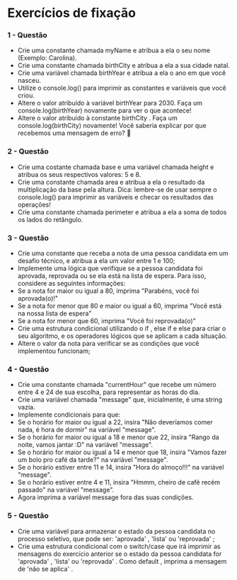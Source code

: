# Exercícios de fixação

### 1 - Questão
- Crie uma constante chamada myName e atribua a ela o seu nome (Exemplo: Carolina).
- Crie uma constante chamada birthCity e atribua a ela a sua cidade natal.
- Crie uma variável chamada birthYear e atribua a ela o ano em que você nasceu.
- Utilize o console.log() para imprimir as constantes e variáveis que você criou.
- Altere o valor atribuído à variável birthYear para 2030. Faça um console.log(birthYear) novamente para ver o que acontece!
- Altere o valor atribuído à constante birthCity . Faça um console.log(birthCity) novamente! Você saberia explicar por que recebemos uma mensagem de erro? 🤔

### 2 - Questão
- Crie uma costante chamada base e uma variável chamada height e atribua os seus respectivos valores: 5 e 8.
- Crie uma constante chamada area e atribua a ela o resultado da multiplicação da base pela altura. Dica: lembre-se de usar sempre o console.log() para imprimir as variáveis e checar os resultados das operações!
- Crie uma constante chamada perimeter e atribua a ela a soma de todos os lados do retângulo.

### 3 - Questão
- Crie uma constante que receba a nota de uma pessoa candidata em um desafio técnico, e atribua a ela um valor entre 1 e 100;
- Implemente uma lógica que verifique se a pessoa candidata foi aprovada, reprovada ou se ela está na lista de espera. Para isso, considere as seguintes informações:
- Se a nota for maior ou igual a 80, imprima "Parabéns, você foi aprovada(o)!"
- Se a nota for menor que 80 e maior ou igual a 60, imprima "Você está na nossa lista de espera"
- Se a nota for menor que 60, imprima "Você foi reprovada(o)"
- Crie uma estrutura condicional utilizando o if , else if e else para criar o seu algoritmo, e os operadores lógicos que se aplicam a cada situação.
- Altere o valor da nota para verificar se as condições que você implementou funcionam;

### 4 - Questão
- Crie uma constante chamada "currentHour" que recebe um número entre 4 e 24 de sua escolha, para representar as horas do dia.
- Crie uma variável chamada "message" que, inicialmente, é uma string vazia.
- Implemente condicionais para que:
- Se o horário for maior ou igual a 22, insira "Não deveríamos comer nada, é hora de dormir" na variável "message".
- Se o horário for maior ou igual a 18 e menor que 22, insira "Rango da noite, vamos jantar :D" na variável "message".
- Se o horário for maior ou igual a 14 e menor que 18, insira "Vamos fazer um bolo pro café da tarde?" na variável "message".
- Se o horário estiver entre 11 e 14, insira "Hora do almoço!!!" na variável "message".
- Se o horário estiver entre 4 e 11, insira "Hmmm, cheiro de café recém passado" na variável "message".
- Agora imprima a variável message fora das suas condições.

### 5 - Questão
- Crie uma variável para armazenar o estado da pessoa candidata no processo seletivo, que pode ser: 'aprovada' , 'lista' ou 'reprovada' ;
- Crie uma estrutura condicional com o switch/case que irá imprimir as mensagens do exercício anterior se o estado da pessoa candidata for 'aprovada' , 'lista' ou 'reprovada' . Como default , imprima a mensagem de 'não se aplica' .



